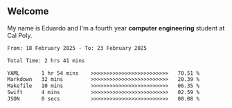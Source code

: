 ## Welcome

 My name is Eduardo and I'm a fourth year **computer engineering** student at Cal Poly.

<!--START_SECTION:waka-->

```txt
From: 18 February 2025 - To: 23 February 2025

Total Time: 2 hrs 41 mins

YAML       1 hr 54 mins    >>>>>>>>>>>>>>>>>>>>>>>>>   70.51 %
Markdown   32 mins         >>>>>>>>>>>>>>>>>>>>>>>>>   20.39 %
Makefile   10 mins         >>>>>>>>>>>>>>>>>>>>>>>>>   06.35 %
Swift      4 mins          >>>>>>>>>>>>>>>>>>>>>>>>>   02.59 %
JSON       0 secs          >>>>>>>>>>>>>>>>>>>>>>>>>   00.08 %
```

<!--END_SECTION:waka-->

<!--
**lalog12/lalog12** is a ✨ _special_ ✨ repository because its `README.md` (this file) appears on your GitHub profile.

Here are some ideas to get you started:

- 🔭 I’m currently working on ...
- 🌱 I’m currently learning ...
- 👯 I’m looking to collaborate on ...
- 🤔 I’m looking for help with ...
- 💬 Ask me about ...
- 📫 How to reach me: ...
- 😄 Pronouns: ...
- ⚡ Fun fact: ...
-->
